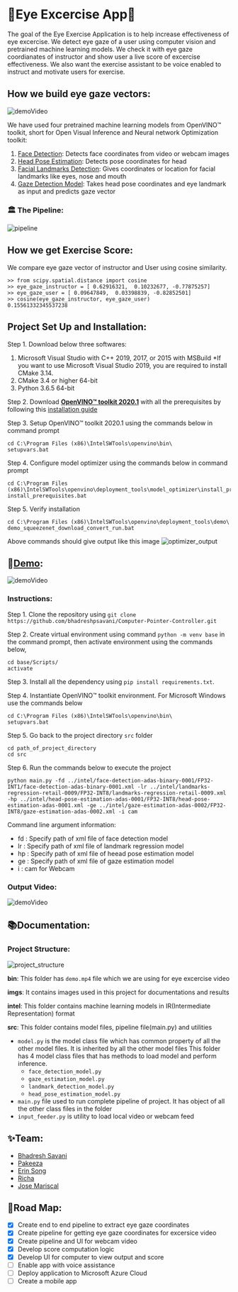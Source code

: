 # 👀Eye Excercise App👀
The goal of the Eye Exercise Application is to help increase effectiveness of eye excercise. We detect eye gaze of a user using computer vision and pretrained machine learning models. We check it with eye gaze coordianates of instructor and show user a live score of excercise effectiveness. We also want the exercise assistant to be voice enabled to instruct and motivate users for exercise.

## How we build eye gaze vectors:
![demoVideo](/bin/gaze_detection.gif)

We have used four pretrained machine learning models from OpenVINO™ toolkit, short for Open Visual Inference and Neural network Optimization toolkit:

1. [Face Detection](https://docs.openvinotoolkit.org/latest/_models_intel_face_detection_adas_binary_0001_description_face_detection_adas_binary_0001.html): Detects face coordinates from video or webcam images
2. [Head Pose Estimation](https://docs.openvinotoolkit.org/latest/_models_intel_head_pose_estimation_adas_0001_description_head_pose_estimation_adas_0001.html): Detects pose coordinates for head
3. [Facial Landmarks Detection](https://docs.openvinotoolkit.org/latest/_models_intel_landmarks_regression_retail_0009_description_landmarks_regression_retail_0009.html): Gives coordinates or location for facial landmarks like eyes, nose and mouth
4. [Gaze Detection Model](https://docs.openvinotoolkit.org/latest/_models_intel_gaze_estimation_adas_0002_description_gaze_estimation_adas_0002.html): Takes head pose coordinates and eye landmark as input and predicts gaze vector

### 🏛️ The Pipeline:
![pipeline](/imgs/pipeline.png)


## How we get Exercise Score:
We compare eye gaze vector of instructor and User using cosine similarity. 
```
>> from scipy.spatial.distance import cosine
>> eye_gaze_instructor = [ 0.62916321,  0.10232677, -0.77875257]
>> eye_gaze_user = [ 0.09647849,  0.03398839, -0.82852501]
>> cosine(eye_gaze_instructor, eye_gaze_user)
0.15561332345537238
```

## Project Set Up and Installation:

Step 1. Download below three softwares:
1. Microsoft Visual Studio with C++ 2019, 2017, or 2015 with MSBuild
*If you want to use Microsoft Visual Studio 2019, you are required to install CMake 3.14.
2. CMake 3.4 or higher 64-bit
3. Python 3.6.5 64-bit

Step 2. Download **[OpenVINO™ toolkit 2020.1](https://docs.openvinotoolkit.org/latest/index.html)** with all the prerequisites by following this [installation guide](https://docs.openvinotoolkit.org/2020.1/_docs_install_guides_installing_openvino_windows.html)

Step 3. Setup OpenVINO™ toolkit 2020.1 using the commands below in command prompt
```
cd C:\Program Files (x86)\IntelSWTools\openvino\bin\
setupvars.bat
```

Step 4. Configure model optimizer using the commands below in command prompt
```
cd C:\Program Files (x86)\IntelSWTools\openvino\deployment_tools\model_optimizer\install_prerequisites
install_prerequisites.bat
```

Step 5. Verify installation
```
cd C:\Program Files (x86)\IntelSWTools\openvino\deployment_tools\demo\
demo_squeezenet_download_convert_run.bat
```
Above commands should give output like this image
![optimizer_output](/imgs/image_classification_script_output_win.png)


## 🔎[Demo]((/bin/EyeExcerciseDemoVideo.mp4)):
![demoVideo](/bin/EyeExcerciseDemoVideo.gif)

### Instructions: 
Step 1. Clone the repository using `git clone https://github.com/bhadreshpsavani/Computer-Pointer-Controller.git`

Step 2. Create virtual environment using command `python -m venv base` in the command prompt, then activate environment using the commands below,
```
cd base/Scripts/
activate
```

Step 3. Install all the dependency using `pip install requirements.txt`.

Step 4. Instantiate OpenVINO™ toolkit environment. For Microsoft Windows use the commands below
```
cd C:\Program Files (x86)\IntelSWTools\openvino\bin\
setupvars.bat
```

Step 5. Go back to the project directory `src` folder
```
cd path_of_project_directory
cd src
```

Step 6. Run the commands below to execute the project
```
python main.py -fd ../intel/face-detection-adas-binary-0001/FP32-INT1/face-detection-adas-binary-0001.xml -lr ../intel/landmarks-regression-retail-0009/FP32-INT8/landmarks-regression-retail-0009.xml -hp ../intel/head-pose-estimation-adas-0001/FP32-INT8/head-pose-estimation-adas-0001.xml -ge ../intel/gaze-estimation-adas-0002/FP32-INT8/gaze-estimation-adas-0002.xml -i cam
```
Command line argument information:
- fd : Specify path of xml file of face detection model
- lr : Specify path of xml file of landmark regression model
- hp : Specify path of xml file of heead pose estimation model
- ge : Specify path of xml file of gaze estimation model
- i : cam for Webcam

### Output Video:
![demoVideo](/bin/output.gif)


## 📚Documentation: 

### Project Structure:

![project_structure](/imgs/project_structure.png)

**bin**: This folder has `demo.mp4` file which we are using for eye excercise video

**imgs**: It contains images used in this project for documentations and results

**intel**: This folder contains machine learning models in IR(Intermediate Representation) format

**src**: This folder contains model files, pipeline file(main.py) and utilities 
* `model.py` is the model class file which has common property of all the other model files. It is inherited by all the other model files 
This folder has 4 model class files that has methods to load model and perform inference.
  * `face_detection_model.py`
  * `gaze_estimation_model.py`
  * `landmark_detection_model.py`
  * `head_pose_estimation_model.py`
* `main.py` file used to run complete pipeline of project. It has object of all the other class files in the folder
* `input_feeder.py` is utility to load local video or webcam feed


## ✨Team:
* [Bhadresh Savani](https://github.com/bhadreshpsavani)
* [Pakeeza](https://github.com/Hotaru29)
* [Erin Song](https://github.com/sagabanana)
* [Richa](https://www.linkedin.com/in/richaphd/)
* [Jose Mariscal](https://github.com/jgmarsm) 


## 🧱Road Map:
- [x] Create end to end pipeline to extract eye gaze coordinates
- [x] Create pipeline for getting eye gaze coordinates for excersice video
- [x] Create pipeline and UI for webcam video
- [x] Develop score computation logic
- [x] Develop UI for computer to view output and score
- [ ] Enable app with voice assistance
- [ ] Deploy application to Microsoft Azure Cloud
- [ ] Create a mobile app
